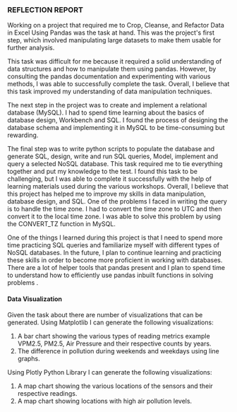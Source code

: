 

### REFLECTION REPORT
Working on a project that required me to Crop, Cleanse, and Refactor Data in Excel Using Pandas was the task at hand. This was the project's first step, which involved manipulating large datasets to make them usable for further analysis.

This task was difficult for me because it required a solid understanding of data structures and how to manipulate them using pandas. However, by consulting the pandas documentation and experimenting with various methods, I was able to successfully complete the task. Overall, I believe that this task improved my understanding of data manipulation techniques.

The next step in the project was to create and implement a relational database (MySQL). I had to spend time learning about the basics of database design, Workbench and SQL. I found the process of designing the database schema and implementing it in MySQL to be time-consuming but rewarding.

The final step was to write python scripts to populate the database and generate SQL, design, write and run SQL queries, Model, implement and query a selected NoSQL database. This task required me to tie everything together and put my knowledge to the test. I found this task to be challenging, but I was able to complete it successfully with the help of learning materials used during the various workshops. Overall, I believe that this project has helped me to improve my skills in data manipulation, database design, and SQL.
One of the problems I faced in writing the query is to handle the time zone. I had to convert the time zone to UTC and then convert it to the local time zone. I was able to solve this problem by using the CONVERT_TZ function in MySQL.


One of the things I learned during this project is that I need to spend more time practicing SQL queries and familiarize myself with different types of NoSQL databases. In the future, I plan to continue learning and practicing these skills in order to become more proficient in working with databases.
There are a lot of helper tools that pandas present and I plan to spend time to understand how to efficiently use pandas inbuilt functions in solving problems .


#### Data Visualization
Given the task about there are number of visualizations that can be generated.
Using Matplotlib  I can generate the following visualizations:
1. A bar chart showing the various types of reading metrics example VPM2.5, PM2.5, Air Pressure and their respective counts by years.
2. The difference in pollution during weekends and weekdays using line graphs.

Using Plotly Python Library I can generate the following visualizations:
1. A map chart showing the various locations of the sensors and their respective readings.
2. A map chart showing locations with high air pollution levels.
